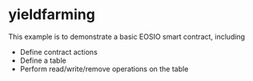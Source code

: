 # yieldfarming

This example is to demonstrate a basic EOSIO smart contract, including

- Define contract actions
- Define a table
- Perform read/write/remove operations on the table
